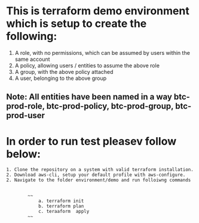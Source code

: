 This is terraform demo environment which is setup to create the following:
==========================================================================

1. A role, with no permissions, which can be assumed by users within the same account
2. A policy, allowing users / entities to assume the above role
3. A group, with the above policy attached
4. A user, belonging to the above group

Note: All entities have been named in a way btc-prod-role, btc-prod-policy, btc-prod-group, btc-prod-user
----------------------------------------------------------------------------------------------------------

In order to run test pleasev follow below:
=============================================
    1. Clone the repository on a system with valid terraform installation.
    2. Download aws-cli, setup your default profile with aws-configure.
    2. Navigate to the folder environment/demo and run folloiwng commands
    

            ~~
                a. terraform init
                b. terraform plan
                c. teraaform  apply
            ~~

